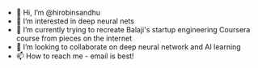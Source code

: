 - 👋 Hi, I’m @hirobinsandhu
- 👀 I’m interested in deep neural nets
- 🌱 I’m currently trying to recreate Balaji's startup engineering Coursera course from pieces on the internet
- 💞️ I’m looking to collaborate on deep neural network and AI learning
- 📫 How to reach me - email is best!

<!---
hirobinsandhu/hirobinsandhu is a ✨ special ✨ repository because its `README.md` (this file) appears on your GitHub profile.
You can click the Preview link to take a look at your changes.
--->
